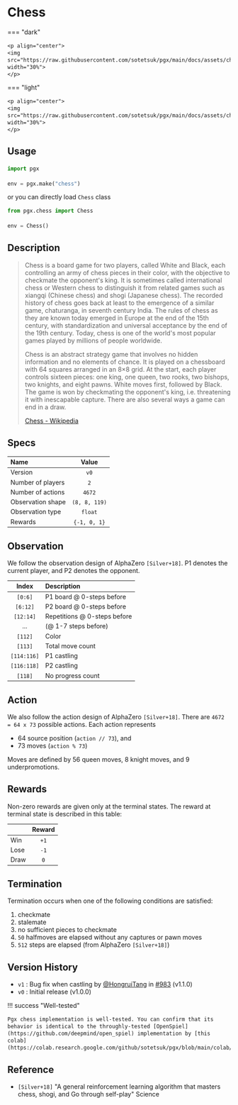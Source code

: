 # Chess

=== "dark" 

    <p align="center">
    <img src="https://raw.githubusercontent.com/sotetsuk/pgx/main/docs/assets/chess_dark.gif" width="30%">
    </p>

=== "light" 

    <p align="center">
    <img src="https://raw.githubusercontent.com/sotetsuk/pgx/main/docs/assets/chess_light.gif" width="30%">
    </p>

## Usage

```py
import pgx

env = pgx.make("chess")
```

or you can directly load `Chess` class

```py
from pgx.chess import Chess

env = Chess()
```

## Description

> Chess is a board game for two players, called White and Black, each controlling an army of chess pieces in their color, with the objective to checkmate the opponent's king. It is sometimes called international chess or Western chess to distinguish it from related games such as xiangqi (Chinese chess) and shogi (Japanese chess). The recorded history of chess goes back at least to the emergence of a similar game, chaturanga, in seventh century India. The rules of chess as they are known today emerged in Europe at the end of the 15th century, with standardization and universal acceptance by the end of the 19th century. Today, chess is one of the world's most popular games played by millions of people worldwide.
> 
> Chess is an abstract strategy game that involves no hidden information and no elements of chance. It is played on a chessboard with 64 squares arranged in an 8×8 grid. At the start, each player controls sixteen pieces: one king, one queen, two rooks, two bishops, two knights, and eight pawns. White moves first, followed by Black. The game is won by checkmating the opponent's king, i.e. threatening it with inescapable capture. There are also several ways a game can end in a draw.
> 
> [Chess - Wikipedia](https://en.wikipedia.org/wiki/Chess)


## Specs

| Name | Value |
|:---|:----:|
| Version | `v0` |
| Number of players | `2` |
| Number of actions | `4672` |
| Observation shape | `(8, 8, 119)` |
| Observation type | `float` |
| Rewards | `{-1, 0, 1}` |

## Observation
We follow the observation design of AlphaZero `[Silver+18]`.
P1 denotes the current player, and P2 denotes the opponent.

| Index | Description |
|:---:|:----|
| `[0:6]` | P1 board @ 0-steps before |
| `[6:12]` | P2 board @ 0-steps before |
| `[12:14]` | Repetitions @ 0-steps before |
| ... | (@ 1-7 steps before) |
| `[112]` | Color | 
| `[113]` | Total move count | 
| `[114:116]` | P1 castling | 
| `[116:118]` | P2 castling | 
| `[118]` | No progress count| 

## Action
We also follow the action design of AlphaZero `[Silver+18]`.
There are `4672 = 64 x 73` possible actions.
Each action represents

- 64 source position (`action // 73`), and
- 73 moves (`action % 73`)

Moves are defined by 56 queen moves, 8 knight moves, and 9 underpromotions.

## Rewards
Non-zero rewards are given only at the terminal states.
The reward at terminal state is described in this table:

| | Reward |
|:---|:----:|
| Win | `+1` |
| Lose | `-1` |
| Draw | `0` |

## Termination

Termination occurs when one of the following conditions are satisfied:

1. checkmate
2. stalemate
3. no sufficient pieces to checkmate
4. `50` halfmoves are elapsed without any captures or pawn moves
4. `512` steps are elapsed (from AlphaZero `[Silver+18]`)


## Version History

- `v1` : Bug fix when castling by [@HongruiTang](https://github.com/HongruiTang) in [#983](https://github.com/sotetsuk/pgx/pull/983) (v1.1.0) 
- `v0` : Initial release (v1.0.0)

!!! success "Well-tested"

    Pgx chess implementation is well-tested. You can confirm that its behavior is identical to the throughly-tested [OpenSpiel](https://github.com/deepmind/open_spiel) implementation by [this colab](https://colab.research.google.com/github/sotetsuk/pgx/blob/main/colab/check_chess.ipynb).

## Reference

- `[Silver+18]` "A general reinforcement learning algorithm that masters chess, shogi, and Go through self-play" Science
